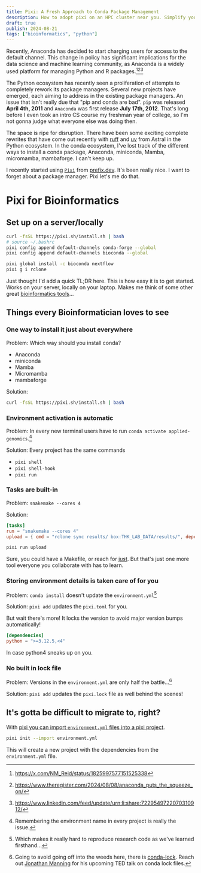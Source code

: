 ```yaml
---
title: Pixi: A Fresh Approach to Conda Package Management
description: How to adopt pixi on an HPC cluster near you. Simplify your bioinformatics workflow with Pixi today!
draft: true
publish: 2024-08-21
tags: ["bioinformatics", "python"]
---
```


Recently, Anaconda has decided to start charging users for access to the default channel. This change in policy has significant implications for the data science and machine learning community, as Anaconda is a widely used platform for managing Python and R packages.[^1][^2][^3]

The Python ecosystem has recently seen a proliferation of attempts to completely rework its package managers. Several new projects have emerged, each aiming to address in the existing package managers. An issue that isn't really due that "pip and conda are bad". `pip` was released **April 4th, 2011** and `Anaconda` was first release **July 17th, 2012**. That's long before I even took an intro CS course my freshman year of college, so I'm not gonna judge what everyone else was doing then.

The space is ripe for disruption. There have been some exciting complete rewrites that have come out recently with [ruff](https://docs.astral.sh/ruff) and [uv](https://docs.astral.sh/uv/) from Astral in the Python ecosystem. In the conda ecosystem, I've lost track of the different ways to install a conda package, Anaconda, miniconda, Mamba, micromamba, mambaforge. I can't keep up.

I recently started using [`Pixi`](https://pixi.sh/latest/) from [prefix.dev](https://prefix.dev/). It's been really nice. I want to forget about a package manager. Pixi let's me do that.

# Pixi for Bioinformatics

## Set up on a server/locally

```bash
curl -fsSL https://pixi.sh/install.sh | bash
# source ~/.bashrc
pixi config append default-channels conda-forge --global
pixi config append default-channels bioconda --global

pixi global install -c bioconda nextflow
pixi g i rclone
```

Just thought I'd add a quick TL;DR here. This is how easy it is to get started. Works on your server, locally on your laptop. Makes me think of some other great [bioinformatics tools](https://www.nextflow.io/)...

## Things every Bioinformatician loves to see

### One way to install it just about everywhere

Problem: Which way should you install conda?

- Anaconda
- miniconda
- Mamba
- Micromamba
- mambaforge

Solution:

```bash
curl -fsSL https://pixi.sh/install.sh | bash
```

### Environment activation is automatic

Problem: In every new terminal users have to run `conda activate applied-genomics`.[^5]

Solution: Every project has the same commands

- `pixi shell`
- `pixi shell-hook`
- `pixi run`

### Tasks are built-in

Problem: `snakemake --cores 4`

Solution:

```toml
[tasks]
run = "snakemake --cores 4"
upload = { cmd = "rclone sync results/ box:THK_LAB_DATA/results/", depends-on = ["run"] }
```

```sh
pixi run upload
```

Sure, you could have a Makefile, or reach for [just](https://github.com/casey/just). But that's just one more tool everyone you collaborate with has to learn.

### Storing environment details is taken care of for you

Problem: `conda install` doesn't update the `environment.yml`[^4]

Solution: `pixi add` updates the `pixi.toml` for you.

But wait there's more!
It locks the version to avoid major version bumps automatically!

```toml
[dependencies]
python = ">=3.12.5,<4"
```

In case python4 sneaks up on you.

### No built in lock file

Problem: Versions in the `environment.yml` are only half the battle...[^6]

Solution: `pixi add` updates the `pixi.lock` file as well behind the scenes!

## It's gotta be difficult to migrate to, right?

With [pixi you can import `environment.yml` files into a pixi project](https://pixi.sh/latest/switching_from/conda/#automated-switching).

```bash
pixi init --import environment.yml
```

This will create a new project with the dependencies from the `environment.yml` file.

<!-- TODO # Conclusion -->

[^1]: https://x.com/NM_Reid/status/1825997577151525338

[^2]: https://www.theregister.com/2024/08/08/anaconda_puts_the_squeeze_on/

[^3]: https://www.linkedin.com/feed/update/urn:li:share:7229549722070310912/

[^4]: Which makes it really hard to reproduce research code as we've learned firsthand...

[^5]: Remembering the environment name in every project is really the issue.

[^6]: Going to avoid going off into the weeds here, there is [conda-lock](https://github.com/conda/conda-lock). Reach out [Jonathan Manning](https://github.com/pinin4fjords) for his upcoming TED talk on conda lock files.
